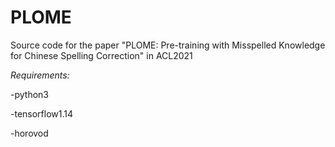 # PLOME
Source code for the paper "PLOME: Pre-training with Misspelled Knowledge for Chinese Spelling Correction" in ACL2021

*Requirements:*

-python3

-tensorflow1.14

-horovod

